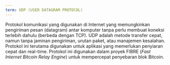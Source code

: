 ```yaml
---
term: UDP (USER DATAGRAM PROTOCOL)
---
```


Protokol komunikasi yang digunakan di Internet yang memungkinkan pengiriman pesan (datagram) antar komputer tanpa perlu membuat koneksi terlebih dahulu (berbeda dengan TCP). UDP adalah metode transfer cepat, namun tanpa jaminan pengiriman, urutan paket, atau manajemen kesalahan. Protokol ini terutama digunakan untuk aplikasi yang memerlukan penyiaran cepat dan real-time. Protokol ini digunakan dalam proyek FIBRE (*Fast Internet Bitcoin Relay Engine*) untuk mempercepat penyebaran blok Bitcoin.